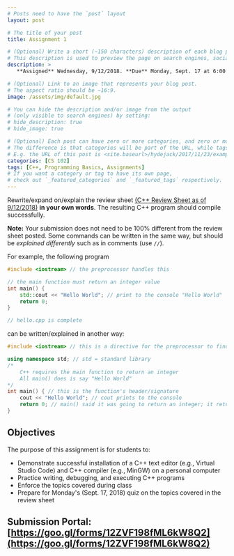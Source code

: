 ```yaml
---
# Posts need to have the `post` layout
layout: post

# The title of your post
title: Assignment 1

# (Optional) Write a short (~150 characters) description of each blog post.
# This description is used to preview the page on search engines, social media, etc.
description: >
   **Assigned** Wednesday, 9/12/2018. **Due** Monday, Sept. 17 at 6:00 AM. **Quiz** Monday, Sept. 17.

# (Optional) Link to an image that represents your blog post.
# The aspect ratio should be ~16:9.
image: /assets/img/default.jpg

# You can hide the description and/or image from the output
# (only visible to search engines) by setting:
# hide_description: true
# hide_image: true

# (Optional) Each post can have zero or more categories, and zero or more tags.
# The difference is that categories will be part of the URL, while tags will not.
# E.g. the URL of this post is <site.baseurl>/hydejack/2017/11/23/example-content/
categories: [CS 102]
tags: [C++, Programming Basics, Assignments]
# If you want a category or tag to have its own page,
# check out `_featured_categories` and `_featured_tags` respectively.
---
```


Rewrite/expand on/explain the review sheet [(C++ Review Sheet as of 9/12/2018)](https://ramnauth.github.io/cs%20102/2018/09/11/cpp-review/) **in your own words**. The resulting C++ program should compile successfully. 

**Note:** Your submission does not need to be 100% different from the review sheet posted. Some commands can be written in the same way, but should be *explained differently* such as in comments (use `//`).

For example, the following program 

```cpp
#include <iostream> // the preprocessor handles this

// the main function must return an integer value
int main() { 
	std::cout << "Hello World"; // print to the console "Hello World"
	return 0;
}

// hello.cpp is complete
```

can be written/explained in another way:

```cpp
#include <iostream> // this is a directive for the preprocessor to find and place the file iostream here

using namespace std; // std = standard library
/* 
	C++ requires the main function to return an integer
	All main() does is say "Hello World"
*/ 
int main() { // this is the function's header/signature
	cout << "Hello World"; // cout prints to the console
	return 0; // main() said it was going to return an integer; it returns zero.
}
```

## Objectives

The purpose of this assignment is for students to:

- Demonstrate successful installation of a C++ text editor (e.g., Virtual Studio Code) and C++ compiler (e.g., MinGW) on a personal computer
- Practice writing, debugging, and executing C++ programs
- Enforce the topics covered during class
- Prepare for Monday's (Sept. 17, 2018) quiz on the topics covered in the review sheet

## Submission Portal: [https://goo.gl/forms/12ZVF198fML6kW8Q2](https://goo.gl/forms/12ZVF198fML6kW8Q2)
